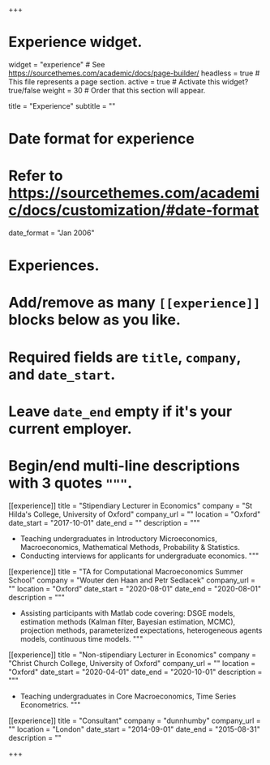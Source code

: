 +++
# Experience widget.
widget = "experience"  # See https://sourcethemes.com/academic/docs/page-builder/
headless = true  # This file represents a page section.
active = true  # Activate this widget? true/false
weight = 30  # Order that this section will appear.

title = "Experience"
subtitle = ""

# Date format for experience
#   Refer to https://sourcethemes.com/academic/docs/customization/#date-format
date_format = "Jan 2006"

# Experiences.
#   Add/remove as many `[[experience]]` blocks below as you like.
#   Required fields are `title`, `company`, and `date_start`.
#   Leave `date_end` empty if it's your current employer.
#   Begin/end multi-line descriptions with 3 quotes `"""`.
[[experience]]
  title = "Stipendiary Lecturer in Economics"
  company = "St Hilda's College, University of Oxford"
  company_url = ""
  location = "Oxford"
  date_start = "2017-10-01"
  date_end = ""
  description = """

  * Teaching undergraduates in Introductory Microeconomics, Macroeconomics, Mathematical Methods, Probability & Statistics.
  * Conducting interviews for applicants for undergraduate economics.
  """

[[experience]]
  title = "TA for Computational Macroeconomics Summer School"
  company = "Wouter den Haan and Petr Sedlacek"
  company_url = ""
  location = "Oxford"
  date_start = "2020-08-01"
  date_end = "2020-08-01"
  description = """

  * Assisting participants with Matlab code covering: DSGE models, estimation methods (Kalman filter, Bayesian estimation, MCMC), projection methods, parameterized expectations, heterogeneous agents models, continuous time models.
  """

[[experience]]
  title = "Non-stipendiary Lecturer in Economics"
  company = "Christ Church College, University of Oxford"
  company_url = ""
  location = "Oxford"
  date_start = "2020-04-01"
  date_end = "2020-10-01"
  description = """

  * Teaching undergraduates in Core Macroeconomics, Time Series Econometrics.
  """

[[experience]]
  title = "Consultant"
  company = "dunnhumby"
  company_url = ""
  location = "London"
  date_start = "2014-09-01"
  date_end = "2015-08-31"
  description = ""

+++
